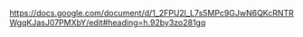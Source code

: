 https://docs.google.com/document/d/1_2FPU2l_L7s5MPc9GJwN6QKcRNTRWgqKJasJ07PMXbY/edit#heading=h.92by3zo281gq
